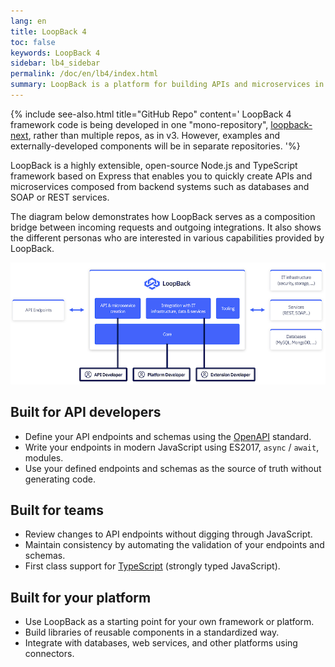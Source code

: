 ```yaml
---
lang: en
title: LoopBack 4
toc: false
keywords: LoopBack 4
sidebar: lb4_sidebar
permalink: /doc/en/lb4/index.html
summary: LoopBack is a platform for building APIs and microservices in Node.js
---
```


{% include see-also.html title="GitHub Repo" content=' LoopBack 4 framework code
is being developed in one "mono-repository",
[loopback-next](https://github.com/strongloop/loopback-next), rather than
multiple repos, as in v3. However, examples and externally-developed components
will be in separate repositories.
'%}

LoopBack is a highly extensible, open-source Node.js and TypeScript framework
based on Express that enables you to quickly create APIs and microservices
composed from backend systems such as databases and SOAP or REST services.

The diagram below demonstrates how LoopBack serves as a composition bridge
between incoming requests and outgoing integrations. It also shows the different
personas who are interested in various capabilities provided by LoopBack.

![LoopBack 4 Overview](./imgs/lb4-high-level.png)

## Built for API developers

- Define your API endpoints and schemas using the
  [OpenAPI](https://www.openapis.org/) standard.
- Write your endpoints in modern JavaScript using ES2017, `async` / `await`,
  modules.
- Use your defined endpoints and schemas as the source of truth without
  generating code.

## Built for teams

- Review changes to API endpoints without digging through JavaScript.
- Maintain consistency by automating the validation of your endpoints and
  schemas.
- First class support for [TypeScript](https://www.typescriptlang.org) (strongly
  typed JavaScript).

## Built for your platform

- Use LoopBack as a starting point for your own framework or platform.
- Build libraries of reusable components in a standardized way.
- Integrate with databases, web services, and other platforms using connectors.
